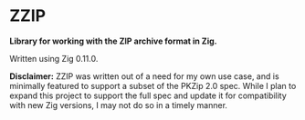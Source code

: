 # ZZIP

**Library for working with the ZIP archive format in Zig.**

Written using Zig 0.11.0.

**Disclaimer:** ZZIP was written out of a need for my own use case, and is minimally featured to support a subset of the PKZip 2.0 spec. While I plan to expand this project to support the full spec and update it for compatibility with new Zig versions, I may not do so in a timely manner.